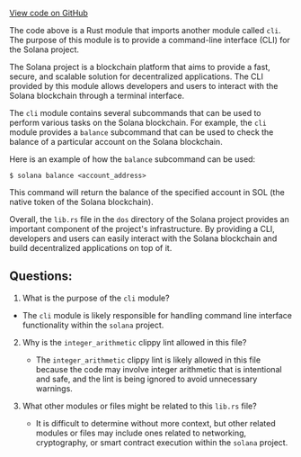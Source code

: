 [View code on GitHub](https://github.com/solana-labs/solana/blob/master/dos/src/lib.rs)

The code above is a Rust module that imports another module called `cli`. The purpose of this module is to provide a command-line interface (CLI) for the Solana project. 

The Solana project is a blockchain platform that aims to provide a fast, secure, and scalable solution for decentralized applications. The CLI provided by this module allows developers and users to interact with the Solana blockchain through a terminal interface. 

The `cli` module contains several subcommands that can be used to perform various tasks on the Solana blockchain. For example, the `cli` module provides a `balance` subcommand that can be used to check the balance of a particular account on the Solana blockchain. 

Here is an example of how the `balance` subcommand can be used:

```
$ solana balance <account_address>
```

This command will return the balance of the specified account in SOL (the native token of the Solana blockchain). 

Overall, the `lib.rs` file in the `dos` directory of the Solana project provides an important component of the project's infrastructure. By providing a CLI, developers and users can easily interact with the Solana blockchain and build decentralized applications on top of it.
## Questions: 
 1. What is the purpose of the `cli` module?
   - The `cli` module is likely responsible for handling command line interface functionality within the `solana` project.
   
2. Why is the `integer_arithmetic` clippy lint allowed in this file?
   - The `integer_arithmetic` clippy lint is likely allowed in this file because the code may involve integer arithmetic that is intentional and safe, and the lint is being ignored to avoid unnecessary warnings.
   
3. What other modules or files might be related to this `lib.rs` file?
   - It is difficult to determine without more context, but other related modules or files may include ones related to networking, cryptography, or smart contract execution within the `solana` project.